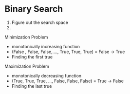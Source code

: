 # Binary Search

1. Figure out the search space
2.



Minimization Problem
- monotonically increasing function
- (False , False, False,...., True, True, True) = False -> True
- Finding the first true

Maximization Problem
- monotonically decreasing function
- (True, True, True, ..., False, False, False) = True -> False
- Finding the last true
<!--stackedit_data:
eyJoaXN0b3J5IjpbMTQ1ODY2MjcxMl19
-->